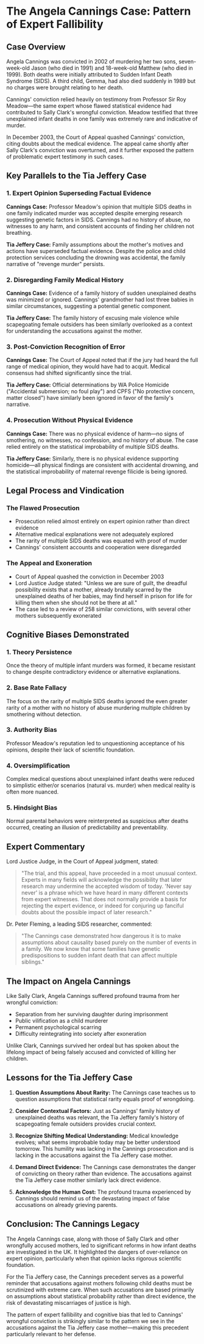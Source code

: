 # The Angela Cannings Case: Pattern of Expert Fallibility

## Case Overview

Angela Cannings was convicted in 2002 of murdering her two sons, seven-week-old Jason (who died in 1991) and 18-week-old Matthew (who died in 1999). Both deaths were initially attributed to Sudden Infant Death Syndrome (SIDS). A third child, Gemma, had also died suddenly in 1989 but no charges were brought relating to her death.

Cannings' conviction relied heavily on testimony from Professor Sir Roy Meadow—the same expert whose flawed statistical evidence had contributed to Sally Clark's wrongful conviction. Meadow testified that three unexplained infant deaths in one family was extremely rare and indicative of murder.

In December 2003, the Court of Appeal quashed Cannings' conviction, citing doubts about the medical evidence. The appeal came shortly after Sally Clark's conviction was overturned, and it further exposed the pattern of problematic expert testimony in such cases.

## Key Parallels to the Tia Jeffery Case

### 1. Expert Opinion Superseding Factual Evidence

**Cannings Case:** Professor Meadow's opinion that multiple SIDS deaths in one family indicated murder was accepted despite emerging research suggesting genetic factors in SIDS. Cannings had no history of abuse, no witnesses to any harm, and consistent accounts of finding her children not breathing.

**Tia Jeffery Case:** Family assumptions about the mother's motives and actions have superseded factual evidence. Despite the police and child protection services concluding the drowning was accidental, the family narrative of "revenge murder" persists.

### 2. Disregarding Family Medical History

**Cannings Case:** Evidence of a family history of sudden unexplained deaths was minimized or ignored. Cannings' grandmother had lost three babies in similar circumstances, suggesting a potential genetic component.

**Tia Jeffery Case:** The family history of excusing male violence while scapegoating female outsiders has been similarly overlooked as a context for understanding the accusations against the mother.

### 3. Post-Conviction Recognition of Error

**Cannings Case:** The Court of Appeal noted that if the jury had heard the full range of medical opinion, they would have had to acquit. Medical consensus had shifted significantly since the trial.

**Tia Jeffery Case:** Official determinations by WA Police Homicide ("Accidental submersion; no foul play") and CPFS ("No protective concern, matter closed") have similarly been ignored in favor of the family's narrative.

### 4. Prosecution Without Physical Evidence

**Cannings Case:** There was no physical evidence of harm—no signs of smothering, no witnesses, no confession, and no history of abuse. The case relied entirely on the statistical improbability of multiple SIDS deaths.

**Tia Jeffery Case:** Similarly, there is no physical evidence supporting homicide—all physical findings are consistent with accidental drowning, and the statistical improbability of maternal revenge filicide is being ignored.

## Legal Process and Vindication

### The Flawed Prosecution

* Prosecution relied almost entirely on expert opinion rather than direct evidence
* Alternative medical explanations were not adequately explored
* The rarity of multiple SIDS deaths was equated with proof of murder
* Cannings' consistent accounts and cooperation were disregarded

### The Appeal and Exoneration

* Court of Appeal quashed the conviction in December 2003
* Lord Justice Judge stated: "Unless we are sure of guilt, the dreadful possibility exists that a mother, already brutally scarred by the unexplained deaths of her babies, may find herself in prison for life for killing them when she should not be there at all."
* The case led to a review of 258 similar convictions, with several other mothers subsequently exonerated

## Cognitive Biases Demonstrated

### 1. Theory Persistence

Once the theory of multiple infant murders was formed, it became resistant to change despite contradictory evidence or alternative explanations.

### 2. Base Rate Fallacy

The focus on the rarity of multiple SIDS deaths ignored the even greater rarity of a mother with no history of abuse murdering multiple children by smothering without detection.

### 3. Authority Bias

Professor Meadow's reputation led to unquestioning acceptance of his opinions, despite their lack of scientific foundation.

### 4. Oversimplification

Complex medical questions about unexplained infant deaths were reduced to simplistic either/or scenarios (natural vs. murder) when medical reality is often more nuanced.

### 5. Hindsight Bias

Normal parental behaviors were reinterpreted as suspicious after deaths occurred, creating an illusion of predictability and preventability.

## Expert Commentary

Lord Justice Judge, in the Court of Appeal judgment, stated:

> "The trial, and this appeal, have proceeded in a most unusual context. Experts in many fields will acknowledge the possibility that later research may undermine the accepted wisdom of today. 'Never say never' is a phrase which we have heard in many different contexts from expert witnesses. That does not normally provide a basis for rejecting the expert evidence, or indeed for conjuring up fanciful doubts about the possible impact of later research."

Dr. Peter Fleming, a leading SIDS researcher, commented:

> "The Cannings case demonstrated how dangerous it is to make assumptions about causality based purely on the number of events in a family. We now know that some families have genetic predispositions to sudden infant death that can affect multiple siblings."

## The Impact on Angela Cannings

Like Sally Clark, Angela Cannings suffered profound trauma from her wrongful conviction:

* Separation from her surviving daughter during imprisonment
* Public vilification as a child murderer
* Permanent psychological scarring
* Difficulty reintegrating into society after exoneration

Unlike Clark, Cannings survived her ordeal but has spoken about the lifelong impact of being falsely accused and convicted of killing her children.

## Lessons for the Tia Jeffery Case

1. **Question Assumptions About Rarity:** The Cannings case teaches us to question assumptions that statistical rarity equals proof of wrongdoing.

2. **Consider Contextual Factors:** Just as Cannings' family history of unexplained deaths was relevant, the Tia Jeffery family's history of scapegoating female outsiders provides crucial context.

3. **Recognize Shifting Medical Understanding:** Medical knowledge evolves; what seems improbable today may be better understood tomorrow. This humility was lacking in the Cannings prosecution and is lacking in the accusations against the Tia Jeffery case mother.

4. **Demand Direct Evidence:** The Cannings case demonstrates the danger of convicting on theory rather than evidence. The accusations against the Tia Jeffery case mother similarly lack direct evidence.

5. **Acknowledge the Human Cost:** The profound trauma experienced by Cannings should remind us of the devastating impact of false accusations on already grieving parents.

## Conclusion: The Cannings Legacy

The Angela Cannings case, along with those of Sally Clark and other wrongfully accused mothers, led to significant reforms in how infant deaths are investigated in the UK. It highlighted the dangers of over-reliance on expert opinion, particularly when that opinion lacks rigorous scientific foundation.

For the Tia Jeffery case, the Cannings precedent serves as a powerful reminder that accusations against mothers following child deaths must be scrutinized with extreme care. When such accusations are based primarily on assumptions about statistical probability rather than direct evidence, the risk of devastating miscarriages of justice is high.

The pattern of expert fallibility and cognitive bias that led to Cannings' wrongful conviction is strikingly similar to the pattern we see in the accusations against the Tia Jeffery case mother—making this precedent particularly relevant to her defense.
